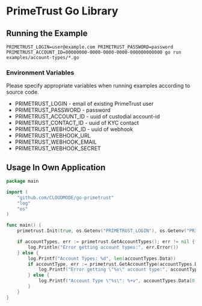 # PrimeTrust Go Library

## Running the Example

```
PRIMETRUST_LOGIN=user@example.com PRIMETRUST_PASSWORD=password PRIMETRUST_ACCOUNT_ID=00000000-0000-0000-0000-000000000000 go run examples/account-types/*.go
```

### Environment Variables

Please specify appropriate variables when running examples according to source code.

* PRIMETRUST_LOGIN - email of existing PrimeTrust user
* PRIMETRUST_PASSWORD - password
* PRIMETRUST_ACCOUNT_ID - uuid of custodial account-id
* PRIMETRUST_CONTACT_ID - uuid of KYC contact
* PRIMETRUST_WEBHOOK_ID - uuid of webhook
* PRIMETRUST_WEBHOOK_URL
* PRIMETRUST_WEBHOOK_EMAIL
* PRIMETRUST_WEBHOOK_SECRET

## Usage In Own Application

```go
package main

import (
	"github.com/CLOUDMODE/go-primetrust"
	"log"
	"os"
)

func main() {
	primetrust.Init(true, os.Getenv("PRIMETRUST_LOGIN"), os.Getenv("PRIMETRUST_PASSWORD"))

	if accountTypes, err := primetrust.GetAccountTypes(); err != nil {
		log.Println("Error getting account types:", err.Error())
	} else {
		log.Printf("Account Types: %d", len(accountTypes.Data))
		if accountType, err := primetrust.GetAccountType(accountTypes.Data[0].ID); err != nil {
			log.Printf("Error getting \"%s\" account type:", accountTypes.Data[0].ID, err.Error())
		} else {
			log.Printf("Account Type \"%s\": %+v", accountTypes.Data[0].ID, accountType)
		}
	}
}
```